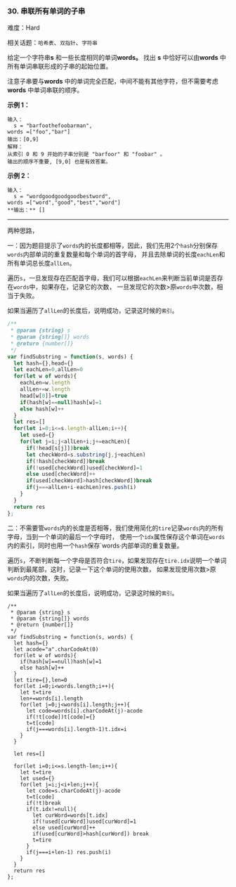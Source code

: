 ### 30. 串联所有单词的子串

难度：Hard

相关话题：`哈希表`、`双指针`、`字符串`

给定一个字符串**s** 和一些长度相同的单词**words。** 找出 **s** 中恰好可以由**words** 中所有单词串联形成的子串的起始位置。



注意子串要与**words** 中的单词完全匹配，中间不能有其他字符，但不需要考虑**words** 中单词串联的顺序。







**示例 1：** 



```
输入：
  s = "barfoothefoobarman",
words =["foo","bar"]
输出：[0,9]
解释：
从索引 0 和 9 开始的子串分别是 "barfoor" 和 "foobar" 。
输出的顺序不重要, [9,0] 也是有效答案。
```


**示例 2：** 



```
输入：
  s = "wordgoodgoodgoodbestword",
words =["word","good","best","word"]
**输出：** []
```



-----

两种思路，

一：因为题目提示了`words`内的长度都相等，因此，我们先用2个`hash`分别保存`words`内部单词的重复数量和每个单词的首字母，
并且去除单词的长度`eachLen`和所有单词总长度`allLen`。

遍历`s`，一旦发现存在匹配首字母，我们可以根据`eachLen`来判断当前单词是否存在`words`中，如果存在，记录它的次数，
一旦发现它的次数>原`words`中次数，相当于失败。

如果当遍历了`allLen`的长度后，说明成功，记录这时候的`索引`。

```js
/**
 * @param {string} s
 * @param {string[]} words
 * @return {number[]}
 */
var findSubstring = function(s, words) {
  let hash={},head={}
  let eachLen=0,allLen=0
  for(let w of words){
    eachLen=w.length
    allLen+=w.length
    head[w[0]]=true
    if(hash[w]==null)hash[w]=1
    else hash[w]++
  }
  let res=[]
  for(let i=0;i<=s.length-allLen;i++){
    let used={}
    for(let j=i;j<allLen+i;j+=eachLen){
      if(!head[s[j]])break
      let checkWord=s.substring(j,j+eachLen)
      if(!hash[checkWord])break
      if(!used[checkWord])used[checkWord]=1
      else used[checkWord]++
      if(used[checkWord]>hash[checkWord])break
      if(j===allLen+i-eachLen)res.push(i)
    }
  }
  return res
};
```

二：不需要管`words`内的长度是否相等，我们使用简化的`tire`记录`words`内的所有字母，当到一个单词的最后一个字母时，
使用一个`idx`属性保存这个单词在`words`内的索引，同时也用一个`hash`保存`words·内部单词的重复数量。

遍历`s`，不断判断每一个字母是否符合`tire`，如果发现存在`tire.idx`说明一个单词判断到最尾部，这时，记录一下这个单词的使用次数，
如果发现使用次数>原`words`内的次数，失败。

如果当遍历了`allLen`的长度后，说明成功，记录这时候的`索引`。

```
/**
 * @param {string} s
 * @param {string[]} words
 * @return {number[]}
 */
var findSubstring = function(s, words) {
  let hash={}
  let acode="a".charCodeAt(0)
  for(let w of words){
    if(hash[w]==null)hash[w]=1
    else hash[w]++
  }
  let tire={},len=0
  for(let i=0;i<words.length;i++){
    let t=tire
    len+=words[i].length
    for(let j=0;j<words[i].length;j++){
      let code=words[i].charCodeAt(j)-acode
      if(!t[code])t[code]={}
      t=t[code]
      if(j===words[i].length-1)t.idx=i
    }
  }
  
  let res=[]

  for(let i=0;i<=s.length-len;i++){
    let t=tire
    let used={}
    for(let j=i;j<i+len;j++){
      let code=s.charCodeAt(j)-acode
      t=t[code]
      if(!t)break
      if(t.idx!=null){
        let curWord=words[t.idx]
        if(!used[curWord])used[curWord]=1
        else used[curWord]++
        if(used[curWord]>hash[curWord]) break
        t=tire
      }      
      if(j===i+len-1) res.push(i)
    }
  }
  return res
};
```

